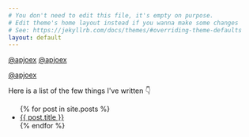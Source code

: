 ```yaml
---
# You don't need to edit this file, it's empty on purpose.
# Edit theme's home layout instead if you wanna make some changes
# See: https://jekyllrb.com/docs/themes/#overriding-theme-defaults
layout: default
---
```

<link rel="stylesheet" href="//maxcdn.bootstrapcdn.com/font-awesome/4.3.0/css/font-awesome.min.css">
<p style="text-align:center"> </p>

<i class="fa fa-twitter" aria-hidden="true"></i>[@apjoex](https://twitter.com/apjoex)
<i class="fa fa-github" aria-hidden="true"></i>[@apjoex](https://github.com/apjoex)

[@apjoex](https://github.com/apjoex)

Here is a list of the few things I've written 👇
<ul>
  {% for post in site.posts %}
    <li>
      <a href="{{ post.url }}">{{ post.title }}</a>
    </li>
  {% endfor %}
</ul>
